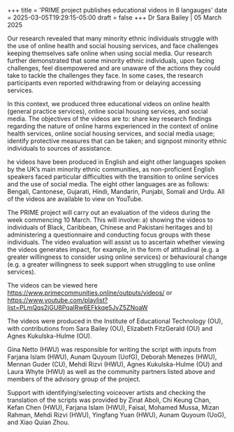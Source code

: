 +++
title = 'PRIME project publishes educational videos in 8 langauges'
date = 2025-03-05T19:29:15-05:00
draft = false
+++
Dr Sara Bailey | 05 March 2025

Our research revealed that many minority ethnic individuals struggle with the use of online health and social housing services, and face challenges keeping themselves safe online when using social media. Our research further demonstrated that some minority ethnic individuals, upon facing challenges, feel disempowered and are unaware of the actions they could take to tackle the challenges they face. In some cases, the research participants even reported withdrawing from or delaying accessing services. 

In this context, we produced three educational videos on online health (general practice services), online social housing services, and social media. The objectives of the videos are to: share key research findings regarding the nature of online harms experienced in the context of online health services, online social housing services, and social media usage; identify protective measures that can be taken; and signpost minority ethnic individuals to sources of assistance. 

he videos have been produced in English and eight other languages spoken by the UK’s main minority ethnic communities, as non-proficient English speakers faced particular difficulties with the transition to online services and the use of social media. The eight other languages are as follows: Bengali, Cantonese, Gujarati, Hindi, Mandarin, Punjabi, Somali and Urdu. All of the videos are available to view on YouTube. 

The PRIME project will carry out an evaluation of the videos during the week commencing 10 March. This will involve: a) showing the videos to individuals of Black, Caribbean, Chinese and Pakistani heritages and b) administering a questionnaire and conducting focus groups with these individuals. The video evaluation will assist us to ascertain whether viewing the videos generates impact, for example, in the form of attitudinal (e.g. a greater willingness to consider using online services) or behavioural change (e.g. a greater willingness to seek support when struggling to use online services).

The videos can be viewed here https://www.primecommunities.online/outputs/videos/ or https://www.youtube.com/playlist?list=PLmQqs2jGU8PqalRw6EFkkqe5JvZ5ZNoaW 


The videos were produced in the Institute of Educational Technology (OU), with contributions from Sara Bailey (OU), Elizabeth FitzGerald (OU) and Agnes Kukulska-Hulme (OU). 

Gina Netto (HWU) was responsible for writing the script with inputs from Farjana Islam (HWU), Aunam Quyoum (UofG), Deborah Menezes (HWU), Mennan Guder (CU), Mehdi Rizvi (HWU), Agnes Kukulska-Hulme (OU) and Laura Whyte (HWU) as well as the community partners listed above and members of the advisory group of the project. 

Support with identifying/selecting voiceover artists and checking the translation of the scripts was provided by Zinat Aboli, Chi Keung Chan, Kefan Chen (HWU), Farjana Islam (HWU), Faisal, Mohamed Mussa, Mizan Rahman, Mehdi Rizvi (HWU), Yingfang Yuan (HWU), Aunam Quyoum (UoG), and Xiao Quian Zhou. 
